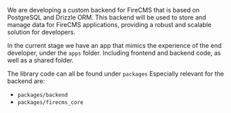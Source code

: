 We are developing a custom backend for FireCMS that is based on PostgreSQL and Drizzle ORM. 
This backend will be used to store and manage data for FireCMS applications, providing a robust and scalable solution for developers.

In the current stage we have an app that mimics the experience of the end developer, under the `apps` folder.
Including frontend and backend code, as well as a shared folder.

The library code can all be found under `packages`
Especially relevant for the backend are:
- `packages/backend`
- `packages/firecms_core`
